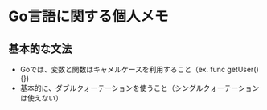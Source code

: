 # Go言語に関する個人メモ

## 基本的な文法

- Goでは、変数と関数はキャメルケースを利用すること（ex. func getUser(){})
- 基本的に、ダブルクォーテーションを使うこと（シングルクォーテーションは使えない）

